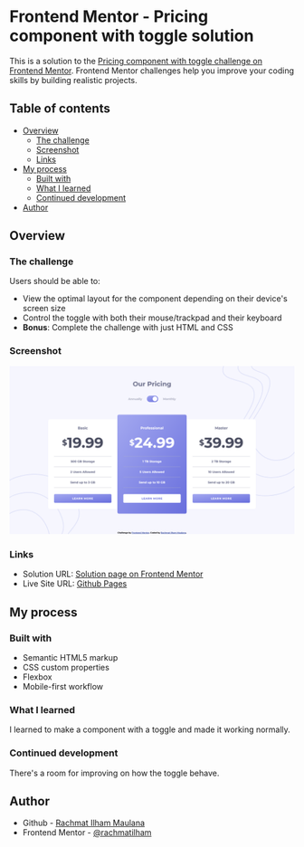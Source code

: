 # Frontend Mentor - Pricing component with toggle solution

This is a solution to the [Pricing component with toggle challenge on Frontend Mentor](https://www.frontendmentor.io/challenges/pricing-component-with-toggle-8vPwRMIC). Frontend Mentor challenges help you improve your coding skills by building realistic projects.

## Table of contents

- [Overview](#overview)
  - [The challenge](#the-challenge)
  - [Screenshot](#screenshot)
  - [Links](#links)
- [My process](#my-process)
  - [Built with](#built-with)
  - [What I learned](#what-i-learned)
  - [Continued development](#continued-development)
- [Author](#author)

## Overview

### The challenge

Users should be able to:

- View the optimal layout for the component depending on their device's screen size
- Control the toggle with both their mouse/trackpad and their keyboard
- **Bonus**: Complete the challenge with just HTML and CSS

### Screenshot

![Page Screenshot](./images/screenshot.jpg)

### Links

- Solution URL: [Solution page on Frontend Mentor](https://www.frontendmentor.io/solutions/pricing-component-with-toggle-HyddP-ZHc)
- Live Site URL: [Github Pages](https://rachmatilham.github.io/pricing-component-with-toggle-master/)

## My process

### Built with

- Semantic HTML5 markup
- CSS custom properties
- Flexbox
- Mobile-first workflow

### What I learned

I learned to make a component with a toggle and made it working normally.

### Continued development

There's a room for improving on how the toggle behave.

## Author

- Github - [Rachmat Ilham Maulana](https://github.com/rachmatilham)
- Frontend Mentor - [@rachmatilham](https://www.frontendmentor.io/profile/rachmatilham)

